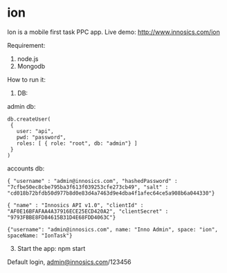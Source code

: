 # ion
Ion is a mobile first task PPC app. Live demo: http://www.innosics.com/ion

Requirement:

1. node.js
2. Mongodb

How to run it:

1. DB:

  admin db:
  
    db.createUser(
     {
       user: "api",
       pwd: "password",
       roles: [ { role: "root", db: "admin"} ]
     }
    )
  
  accounts db:
  
    { "username" : "admin@innosics.com", "hashedPassword" : "7cfbe50ec8cbe795ba3f613f039253cfe273cb49", "salt" : "cd018b72bfdb50d977b8d0e83d4a7463d9e4dba4f1afec64ce5a908b6a044330"}
    
    { "name" : "Innosics API v1.0", "clientId" : "AF0E16BFAFAA4A37916ECE25ECD420A2", "clientSecret" : "9793FBBE8FD84615B31D4E68FDD4063C"}
    
    {"username": "admin@innosics.com", name: "Inno Admin", space: "ion", spaceName: "IonTask"}  

3. Start the app:
    npm start

Default login, admin@innosics.com/123456

